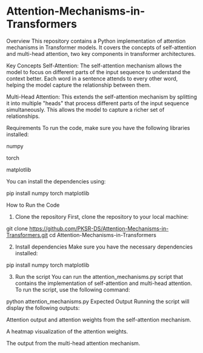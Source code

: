 # Attention-Mechanisms-in-Transformers

Overview
This repository contains a Python implementation of attention mechanisms in Transformer models. It covers the concepts of self-attention and multi-head attention, two key components in transformer architectures.

Key Concepts
Self-Attention: The self-attention mechanism allows the model to focus on different parts of the input sequence to understand the context better. Each word in a sentence attends to every other word, helping the model capture the relationship between them.

Multi-Head Attention: This extends the self-attention mechanism by splitting it into multiple "heads" that process different parts of the input sequence simultaneously. This allows the model to capture a richer set of relationships.


Requirements
To run the code, make sure you have the following libraries installed:

numpy

torch

matplotlib

You can install the dependencies using:

pip install numpy torch matplotlib

How to Run the Code

1. Clone the repository
First, clone the repository to your local machine:

git clone https://github.com/PKSR-DS/Attention-Mechanisms-in-Transformers.git
cd Attention-Mechanisms-in-Transformers

2. Install dependencies
Make sure you have the necessary dependencies installed:

pip install numpy torch matplotlib


3. Run the script
You can run the attention_mechanisms.py script that contains the implementation of self-attention and multi-head attention. To run the script, use the following command:

python attention_mechanisms.py
Expected Output
Running the script will display the following outputs:

Attention output and attention weights from the self-attention mechanism.

A heatmap visualization of the attention weights.

The output from the multi-head attention mechanism.
